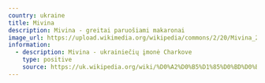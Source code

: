 ```yaml
---
country: ukraine
title: Mivina
description: Mivina - greitai paruošiami makaronai
image_url: https://upload.wikimedia.org/wikipedia/commons/2/20/Mivina_2016.png
information:
  - description: Mivina - ukrainiečių įmonė Charkove
    type: positive
    source: https://uk.wikipedia.org/wiki/%D0%A2%D0%B5%D1%85%D0%BD%D0%BE%D0%BA%D0%BE%D0%BC
---
```

